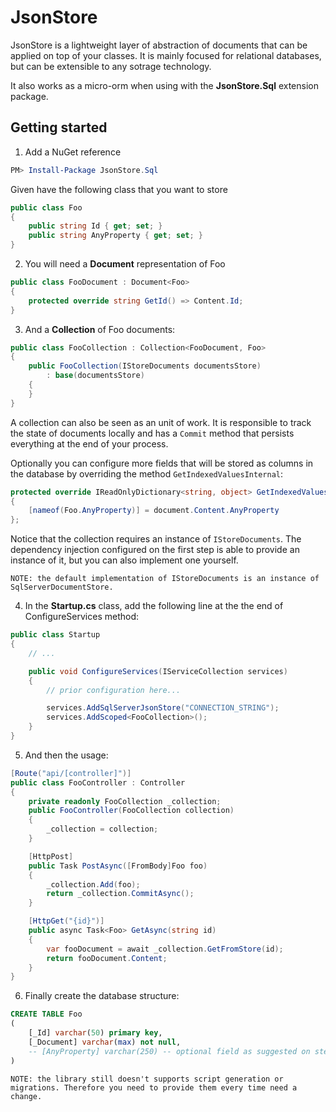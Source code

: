 # JsonStore

JsonStore is a lightweight layer of abstraction of documents that can be applied on top of your classes. It is mainly focused for relational databases, but can be extensible to any sotrage technology.

It also works as a micro-orm when using with the **JsonStore.Sql** extension package.

## Getting started

1) Add a NuGet reference
```powershell
PM> Install-Package JsonStore.Sql
```

Given have the following class that you want to store
```csharp
public class Foo
{
    public string Id { get; set; }
    public string AnyProperty { get; set; }
}
```

2) You will need a **Document** representation of Foo
```csharp
public class FooDocument : Document<Foo>
{
    protected override string GetId() => Content.Id;
}
```

3) And a **Collection** of Foo documents:
```csharp
public class FooCollection : Collection<FooDocument, Foo>
{
    public FooCollection(IStoreDocuments documentsStore) 
        : base(documentsStore)
    {
    }
}
```

A collection can also be seen as an unit of work. It is responsible to track the state of documents locally and has a `Commit` method that persists everything at the end of your process.

Optionally you can configure more fields that will be stored as columns in the database by overriding the method `GetIndexedValuesInternal`:

```csharp
protected override IReadOnlyDictionary<string, object> GetIndexedValuesInternal(FooDocument document) => new Dictionary<string, object>
{
    [nameof(Foo.AnyProperty)] = document.Content.AnyProperty
};
```

Notice that the collection requires an instance of `IStoreDocuments`. The dependency injection configured on the first step is able to provide an instance of it, but you can also implement one yourself.

```
NOTE: the default implementation of IStoreDocuments is an instance of SqlServerDocumentStore.
```

4) In the **Startup.cs** class, add the following line at the the end of ConfigureServices method:
```csharp
public class Startup
{
    // ... 

    public void ConfigureServices(IServiceCollection services)
    {
        // prior configuration here...

        services.AddSqlServerJsonStore("CONNECTION_STRING");
        services.AddScoped<FooCollection>();
    }
}
```

5) And then the usage:
```csharp
[Route("api/[controller]")]
public class FooController : Controller
{
    private readonly FooCollection _collection;
    public FooController(FooCollection collection)
    {
        _collection = collection;
    }

    [HttpPost]
    public Task PostAsync([FromBody]Foo foo)
    {
        _collection.Add(foo);
        return _collection.CommitAsync();
    }

    [HttpGet("{id}")]
    public async Task<Foo> GetAsync(string id)
    {
        var fooDocument = await _collection.GetFromStore(id);
        return fooDocument.Content;
    }
}
```

6) Finally create the database structure:
```sql
CREATE TABLE Foo
(
    [_Id] varchar(50) primary key,
    [_Document] varchar(max) not null,
    -- [AnyProperty] varchar(250) -- optional field as suggested on step 3
)
```

```
NOTE: the library still doesn't supports script generation or migrations. Therefore you need to provide them every time need a change.
```